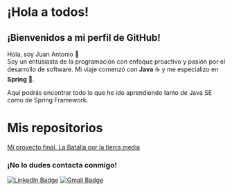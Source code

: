# ¡Hola a todos!

## ¡Bienvenidos a mi perfil de GitHub!

Hola, soy Juan Antonio 👋  
Soy un entusiasta de la programación con enfoque proactivo y pasión por el desarrollo de software. Mi viaje comenzó con **Java** ☕ y me especializo en **Spring** 🚀.

Aquí podrás encontrar todo lo que he ido aprendiendo tanto de Java SE como de Spring Framework.

# Mis repositorios
[Mi proyecto final. La Batalla por la tierra media](https://github.com/jiglf/ProyectoFinalJava)

### ¡No lo dudes contacta conmigo!
[![LinkedIn Badge](https://img.shields.io/badge/-Juan%20Antonio%20Iglesias-blue?style=flat-square&logo=Linkedin&logoColor=white)](https://www.linkedin.com/in/jiglf/)
[![Gmail Badge](https://img.shields.io/badge/-juan.iglesiasfuentes@gmail.com-c14438?style=flat-square&logo=Gmail&logoColor=white)](mailto:juan.iglesiasfuentes@gmail.com)




        

